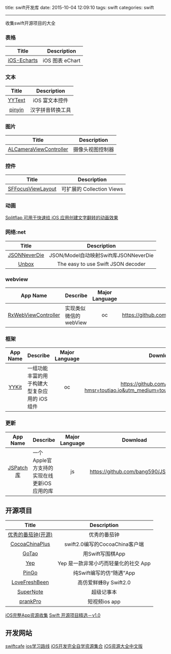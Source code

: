 title: swift开发库
date: 2015-10-04 12:09:10
tags: swift
categories: swift

---
收集swift开源项目的大全
<!--more-->

### 表格
| Title | Description |
| :----------: | :--------: |
[iOS-Echarts](https://github.com/Pluto-Y/iOS-Echarts) | iOS 图表 eChart



### 文本
| Title | Description |
| :----------: | :--------: |
[YYText](https://github.com/ibireme/YYText) | iOS 富文本控件
[pinyin](https://github.com/hotoo/pinyin) | 汉字拼音转换工具
  
### 图片
| Title | Description |
| :----------: | :--------: |
[ALCameraViewController](https://github.com/AlexLittlejohn/ALCameraViewController) | 摄像头视图控制器

  
### 控件
| Title | Description |
| :----------: | :--------: |
[SFFocusViewLayout](https://github.com/fdzsergio/SFFocusViewLayout) | 可扩展的 Collection Views


### 动画 
[Splitflap 可用于快速给 iOS 应用创建文字翻转的动画效果 ](https://github.com/yannickl/Splitflap)  

### 网络:net 
| Title | Description |
| :----------: | :--------: |
[JSONNeverDie](https://github.com/johnlui/JSONNeverDie) | JSON/Model自动映射Swift库JSONNeverDie
[Unbox](https://github.com/JohnSundell/Unbox) | The easy to use Swift JSON decoder


### webview
App Name                   | Describe                  | Major Language             | Download 
:------------------------: | :------------------------ | :------------------------: | :------------------------: 
[RxWebViewController](https://github.com/Roxasora/RxWebViewController) | 实现类似微信的 webView | oc |https://github.com/Roxasora/RxWebViewController


### 框架
App Name                   | Describe                  | Major Language             | Download 
:------------------------: | :------------------------ | :------------------------: | :------------------------: 
[YYKit](https://github.com/ibireme/YYKit?hmsr=toutiao.io&utm_medium=toutiao.io&utm_source=toutiao.io) | 一组功能丰富的用于构建大型复杂应用的 iOS 组件 | oc |https://github.com/ibireme/YYKit?hmsr=toutiao.io&utm_medium=toutiao.io&utm_source=toutiao.io

### 更新
App Name                   | Describe                  | Major Language             | Download 
:------------------------: | :------------------------ | :------------------------: | :------------------------: 
[JSPatch库](https://github.com/bang590/JSPatch) |一个Apple官方支持的实现在线更新iOS应用的库 | js |https://github.com/bang590/JSPatch

## 开源项目
| Title | Description |
| :----------: | :--------: |
[优秀的番茄钟(开源)](https://github.com/megabitsenmzq/PomoNow-iOS) | 优秀的番茄钟
[CocoaChinaPlus](https://github.com/zixun/CocoaChinaPlus) | swift2.0编写的CocoaChina客户端
[GoTao](https://github.com/marknote/GoTao) | 用Swift写围棋App
[Yep](https://github.com/CatchChat/Yep) | Yep 是一款非常小巧而轻量化的社交 App
[PinGo](https://github.com/gaowanli/PinGo) | 纯Swift编写的仿“随遇”App
[LoveFreshBeen](https://github.com/ZhongTaoTian/LoveFreshBeen) | 高仿爱鲜蜂By Swift2.0
[SuperNote](https://github.com/tangqi92/SuperNote)| 超级记事本
[prankPro](https://github.com/huijimuhe/prankPro)| 短视频ios app
[iOS完整App资源收集](http://sendcloud_track.batch.manong.io/track/click/eyJ1c2VyX2lkIjogMTg3LCAidGFza19pZCI6ICIiLCAiZW1haWxfaWQiOiAiMTQ1NzQ1MTk2NjA0NF8xODdfMTM3MTBfMjEwMi5zYy0xMF8xMF8yNF8xODQtaW5ib3VuZDAkNTExNjQ0Nzg0QHFxLmNvbSIsICJzaWduIjogIjI0NmY0Nzk1YzBkMjVjYmY5NDMwMzI0ZjRlMWY2YWJiIiwgInVzZXJfaGVhZGVycyI6IHt9LCAibGFiZWwiOiAiMTY4MzMiLCAibGluayI6ICJodHRwJTNBLy93ZWVrbHkubWFub25nLmlvL2JvdW5jZSUzRnVybCUzRGh0dHAlMjUzQSUyNTJGJTI1MkZ3d3cuaGVuaXNodW8uY29tJTI1MkZpb3MtYXBwLWZ1bGx5LWNvZGUlMjUyRiUyNmFpZCUzRDU0NTUlMjZuaWQlM0QxMDgiLCAiY2F0ZWdvcnlfaWQiOiA2MDU4OX0=.html)
[Swift 开源项目精选－v1.0](http://t.cn/RG8GH80)

## 开发网站 ##
[swiftcafe](http://swiftcafe.io/)
[ios学习路线](http://ios.skyfox.org/route.html)
[iOS开发完全自学资源集合](http://weekly.manong.io/bounce?url=http%3A%2F%2Fwww.jianshu.com%2Fp%2Fd70041eb25d7&aid=5772&nid=112)
[iOS资源大全中文版](https://github.com/jobbole/awesome-ios-cn)